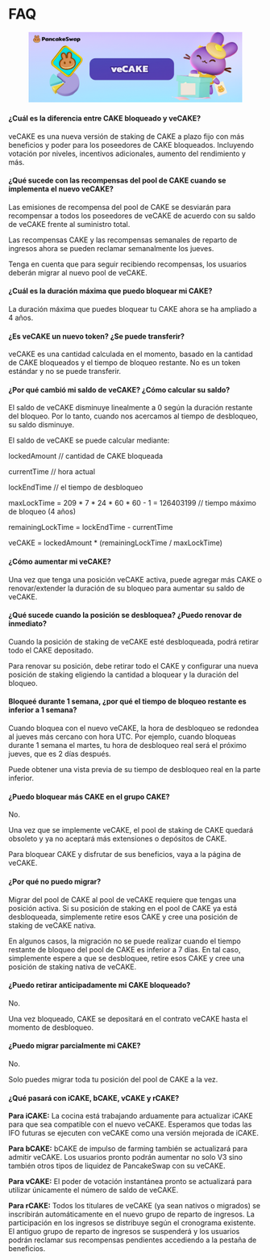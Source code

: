 # FAQ

<figure><img src="../../.gitbook/assets/image (1).png" alt=""><figcaption></figcaption></figure>

#### ¿Cuál es la diferencia entre CAKE bloqueado y veCAKE?&#x20;

veCAKE es una nueva versión de staking de CAKE a plazo fijo con más beneficios y poder para los poseedores de CAKE bloqueados. Incluyendo votación por niveles, incentivos adicionales, aumento del rendimiento y más.&#x20;

#### ¿Qué sucede con las recompensas del pool de CAKE cuando se implementa el nuevo veCAKE?&#x20;

Las emisiones de recompensa del pool de CAKE se desviarán para recompensar a todos los poseedores de veCAKE de acuerdo con su saldo de veCAKE frente al suministro total.&#x20;

Las recompensas CAKE y las recompensas semanales de reparto de ingresos ahora se pueden reclamar semanalmente los jueves.&#x20;

Tenga en cuenta que para seguir recibiendo recompensas, los usuarios deberán migrar al nuevo pool de veCAKE.&#x20;

#### ¿Cuál es la duración máxima que puedo bloquear mi CAKE?&#x20;

La duración máxima que puedes bloquear tu CAKE ahora se ha ampliado a 4 años.&#x20;

#### ¿Es veCAKE un nuevo token? ¿Se puede transferir?&#x20;

veCAKE es una cantidad calculada en el momento, basado en la cantidad de CAKE bloqueados y el tiempo de bloqueo restante. No es un token estándar y no se puede transferir.&#x20;

#### ¿Por qué cambió mi saldo de veCAKE? ¿Cómo calcular su saldo?&#x20;

El saldo de veCAKE disminuye linealmente a 0 según la duración restante del bloqueo. Por lo tanto, cuando nos acercamos al tiempo de desbloqueo, su saldo disminuye.&#x20;

El saldo de veCAKE se puede calcular mediante:&#x20;

lockedAmount // cantidad de CAKE bloqueada&#x20;

currentTime // hora actual&#x20;

lockEndTime // el tiempo de desbloqueo&#x20;

maxLockTime = 209 \* 7 \* 24 \* 60 \* 60 - 1 = 126403199 // tiempo máximo de bloqueo (4 años)

remainingLockTime = lockEndTime - currentTime&#x20;

veCAKE = lockedAmount \* (remainingLockTime / maxLockTime)&#x20;

#### ¿Cómo aumentar mi veCAKE?&#x20;

Una vez que tenga una posición veCAKE activa, puede agregar más CAKE o renovar/extender la duración de su bloqueo para aumentar su saldo de veCAKE.&#x20;

#### ¿Qué sucede cuando la posición se desbloquea? ¿Puedo renovar de inmediato?&#x20;

Cuando la posición de staking de veCAKE esté desbloqueada, podrá retirar todo el CAKE depositado.&#x20;

Para renovar su posición, debe retirar todo el CAKE y configurar una nueva posición de staking eligiendo la cantidad a bloquear y la duración del bloqueo.&#x20;

#### Bloqueé durante 1 semana, ¿por qué el tiempo de bloqueo restante es inferior a 1 semana?&#x20;

Cuando bloquea con el nuevo veCAKE, la hora de desbloqueo se redondea al jueves más cercano con hora UTC. Por ejemplo, cuando bloqueas durante 1 semana el martes, tu hora de desbloqueo real será el próximo jueves, que es 2 días después.&#x20;

Puede obtener una vista previa de su tiempo de desbloqueo real en la parte inferior.&#x20;

#### ¿Puedo bloquear más CAKE en el grupo CAKE?&#x20;

No.&#x20;

Una vez que se implemente veCAKE, el pool de staking de CAKE quedará obsoleto y ya no aceptará más extensiones o depósitos de CAKE.&#x20;

Para bloquear CAKE y disfrutar de sus beneficios, vaya a la página de veCAKE.&#x20;

#### ¿Por qué no puedo migrar?&#x20;

Migrar del pool de CAKE al pool de veCAKE requiere que tengas una posición activa. Si su posición de staking en el pool de CAKE ya está desbloqueada, simplemente retire esos CAKE y cree una posición de staking de veCAKE nativa.&#x20;

En algunos casos, la migración no se puede realizar cuando el tiempo restante de bloqueo del pool de CAKE es inferior a 7 días. En tal caso, simplemente espere a que se desbloquee, retire esos CAKE y cree una posición de staking nativa de veCAKE.&#x20;

#### ¿Puedo retirar anticipadamente mi CAKE bloqueado?&#x20;

No.&#x20;

Una vez bloqueado, CAKE se depositará en el contrato veCAKE hasta el momento de desbloqueo.&#x20;

#### ¿Puedo migrar parcialmente mi CAKE?&#x20;

No.&#x20;

Solo puedes migrar toda tu posición del pool de CAKE a la vez.&#x20;

#### ¿Qué pasará con iCAKE, bCAKE, vCAKE y rCAKE?&#x20;

**Para iCAKE:** La cocina está trabajando arduamente para actualizar iCAKE para que sea compatible con el nuevo veCAKE. Esperamos que todas las IFO futuras se ejecuten con veCAKE como una versión mejorada de iCAKE.&#x20;

**Para bCAKE:** bCAKE de impulso de farming también se actualizará para admitir veCAKE. Los usuarios pronto podrán aumentar no solo V3 sino también otros tipos de liquidez de PancakeSwap con su veCAKE.&#x20;

**Para vCAKE:** El poder de votación instantánea pronto se actualizará para utilizar únicamente el número de saldo de veCAKE.&#x20;

**Para rCAKE:** Todos los titulares de veCAKE (ya sean nativos o migrados) se inscribirán automáticamente en el nuevo grupo de reparto de ingresos. La participación en los ingresos se distribuye según el cronograma existente. El antiguo grupo de reparto de ingresos se suspenderá y los usuarios podrán reclamar sus recompensas pendientes accediendo a la pestaña de beneficios.

